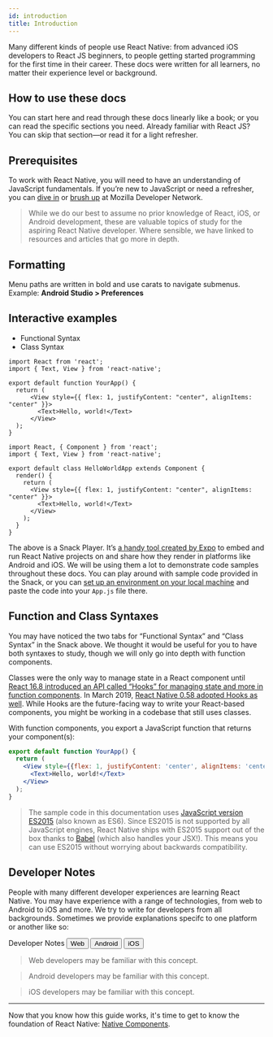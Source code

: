 ```yaml
---
id: introduction
title: Introduction
---
```


Many different kinds of people use React Native: from advanced iOS developers to React JS beginners, to people getting started programming for the first time in their career. These docs were written for all learners, no matter their experience level or background.

## How to use these docs

You can start here and read through these docs linearly like a book; or you can read the specific sections you need. Already familiar with React JS? You can skip that section—or read it for a light refresher.

## Prerequisites

To work with React Native, you will need to have an understanding of JavaScript fundamentals. If you’re new to JavaScript or need a refresher, you can [dive in](https://developer.mozilla.org/en-US/docs/Web/JavaScript) or [brush up](https://developer.mozilla.org/en-US/docs/Web/JavaScript/A_re-introduction_to_JavaScript) at Mozilla Developer Network.

> While we do our best to assume no prior knowledge of React, iOS, or Android development, these are valuable topics of study for the aspiring React Native developer. Where sensible, we have linked to resources and articles that go more in depth.

## Formatting

Menu paths are written in bold and use carats to navigate submenus. Example: **Android Studio > Preferences**

## Interactive examples

<div class="toggler">
  <ul role="tablist" id="toggle-syntax">
    <li id="functional" class="button-functional" aria-selected="false" role="tab" tabindex="0" aria-controls="functionaltab" onclick="displayTab('syntax', 'functional')">
      Functional Syntax
    </li>
    <li id="classical" class="button-classical" aria-selected="false" role="tab" tabindex="0" aria-controls="classicaltab" onclick="displayTab('syntax', 'classical')">
      Class Syntax
    </li>
  </ul>
</div>

<block class="functional webNote iosNote androidNote" />

```SnackPlayer name=Hello%20World
import React from 'react';
import { Text, View } from 'react-native';

export default function YourApp() {
  return (
      <View style={{ flex: 1, justifyContent: "center", alignItems: "center" }}>
        <Text>Hello, world!</Text>
      </View>
  );
}
```

<block class="classical webNote iosNote androidNote" />

```SnackPlayer name=Hello%20World
import React, { Component } from 'react';
import { Text, View } from 'react-native';

export default class HelloWorldApp extends Component {
  render() {
    return (
      <View style={{ flex: 1, justifyContent: "center", alignItems: "center" }}>
        <Text>Hello, world!</Text>
      </View>
    );
  }
}

```

<block class="classical functional webNote iosNote androidNote" />

The above is a Snack Player. It’s [a handy tool created by Expo](https://expo.io/tools#snack) to embed and run React Native projects on and share how they render in platforms like Android and iOS. We will be using them a lot to demonstrate code samples throughout these docs. You can play around with sample code provided in the Snack, or you can [set up an environment on your local machine](getting-started) and paste the code into your `App.js` file there.

## Function and Class Syntaxes

You may have noticed the two tabs for “Functional Syntax” and “Class Syntax” in the Snack above. We thought it would be useful for you to have both syntaxes to study, though we will only go into depth with function components.

Classes were the only way to manage state in a React component until [React 16.8 introduced an API called “Hooks” for managing state and more in function components](https://reactjs.org/docs/hooks-intro.html). In March 2019, [React Native 0.58 adopted Hooks as well](https://facebook.github.io/react-native/blog/2019/03/12/releasing-react-native-059). While Hooks are the future-facing way to write your React-based components, you might be working in a codebase that still uses classes.

With function components, you export a JavaScript function that returns your component(s):

```jsx
export default function YourApp() {
  return (
    <View style={{flex: 1, justifyContent: 'center', alignItems: 'center'}}>
      <Text>Hello, world!</Text>
    </View>
  );
}
```

> The sample code in this documentation uses [JavaScript version ES2015](https://babeljs.io/learn-es2015/) (also known as ES6). Since ES2015 is not supported by all JavaScript engines, React Native ships with ES2015 support out of the box thanks to [Babel](https://babeljs.io/) (which also handles your JSX!). This means you can use ES2015 without worrying about backwards compatibility.

## Developer Notes

People with many different developer experiences are learning React Native. You may have experience with a range of technologies, from web to Android to iOS and more. We try to write for developers from all backgrounds. Sometimes we provide explanations specifc to one platform or another like so:

<div class="toggler">
  <span>Developer Notes</span>
  <span role="tablist" id="toggle-devNotes">
    <button role="tab" class="button-webNote" onclick="displayTab('devNotes', 'webNote')">Web</button>
    <button role="tab" class="button-androidNote" onclick="displayTab('devNotes', 'androidNote')">Android</button>
    <button role="tab" class="button-iosNote" onclick="displayTab('devNotes', 'iosNote')">iOS</button>
  </span>
</div>

<block class="webNote classical functional" />

> Web developers may be familiar with this concept.

<block class="androidNote classical functional" />

> Android developers may be familiar with this concept.

<block class="iosNote classical functional" />

> iOS developers may be familiar with this concept.

<block class="webNote androidNote iosNote  classical functional" />

---

Now that you know how this guide works, it's time to get to know the foundation of React Native: [Native Components](intro-react-native-components.md).
